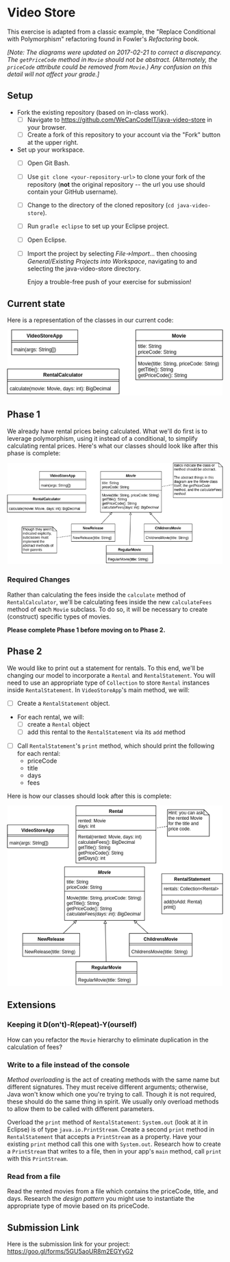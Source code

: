 # Video Store

This exercise is adapted from a classic example, the "Replace Conditional with Polymorphism" refactoring found in Fowler's *Refactoring* book.

*[Note: The diagrams were updated on 2017-02-21 to correct a discrepancy. The `getPriceCode` method in `Movie` should not be abstract. (Alternately, the `priceCode` attribute could be removed from `Movie`.) Any confusion on this detail will not affect your grade.]*

## Setup

- Fork the existing repository (based on in-class work).
    - [ ] Navigate to https://github.com/WeCanCodeIT/java-video-store in your browser.
    - [ ] Create a fork of this repository to your account via the "Fork" button at the upper right.
- Set up your workspace.
    - [ ] Open Git Bash.
    - [ ] Use `git clone <your-repository-url>` to clone your fork of the repository (**not** the original repository -- the url you use should contain your GitHub username).
    - [ ] Change to the directory of the cloned repository (`cd java-video-store`).
    - [ ] Run `gradle eclipse` to set up your Eclipse project.
    - [ ] Open Eclipse.
    - [ ] Import the project by selecting *File->Import…* then choosing *General/Existing Projects into Workspace*, navigating to and selecting the java-video-store directory.

        Enjoy a trouble-free push of your exercise for submission!

## Current state

Here is a representation of the classes in our current code:

![Classes before refactoring](video-store/before-refactoring.png)

## Phase 1

We already have rental prices being calculated. What we'll do first is to leverage polymorphism, using it instead of a conditional, to simplify calculating rental prices. Here's what our classes should look like after this phase is complete:

![Classes after Movie subclass creation](video-store/after-movie-subclasses.png)

### Required Changes

Rather than calculating the fees inside the `calculate` method of `RentalCalculator`, we'll be calculating fees inside the new `calculateFees` method of each `Movie` subclass. To do so, it will be necessary to create (construct) specific types of movies.

**Please complete Phase 1 before moving on to Phase 2.**

## Phase 2

We would like to print out a statement for rentals. To this end, we'll be changing our model to incorporate a `Rental` and `RentalStatement`. You will need to use an appropriate type of `Collection` to store `Rental` instances inside `RentalStatement`. In `VideoStoreApp`'s main method, we will:

- [ ] Create a `RentalStatement` object.
- For each rental, we will:
    - [ ] create a `Rental` object
    - [ ] add this rental to the `RentalStatement` via its `add` method
- [ ] Call `RentalStatement`'s `print` method, which should print the following for each rental:
    - priceCode
    - title
    - days
    - fees

Here is how our classes should look after this is complete:

![Classes after rental statement changes](video-store/after-rental-statement.png)

## Extensions

### Keeping it D(on't)-R(epeat)-Y(ourself)

How can you refactor the `Movie` hierarchy to eliminate duplication in the calculation of fees?

### Write to a file instead of the console

*Method overloading* is the act of creating methods with the same name but different signatures. They must receive different arguments; otherwise, Java won't know which one you're trying to call. Though it is not required, these should do the same thing in spirit. We usually only overload methods to allow them to be called with different parameters.

Overload the `print` method of `RentalStatement`: `System.out` (look at it in Eclipse) is of type `java.io.PrintStream`. Create a second `print` method in `RentalStatement` that accepts a `PrintStream` as a property. Have your existing `print` method call this one with `System.out`. Research how to create a `PrintStream` that writes to a file, then in your app's `main` method, call `print` with this `PrintStream`.

### Read from a file

Read the rented movies from a file which contains the priceCode, title, and days. Research the *design pattern* you might use to instantiate the appropriate type of movie based on its priceCode.

## Submission Link

Here is the submission link for your project: https://goo.gl/forms/5GU5aoUR8m2EGYyG2
